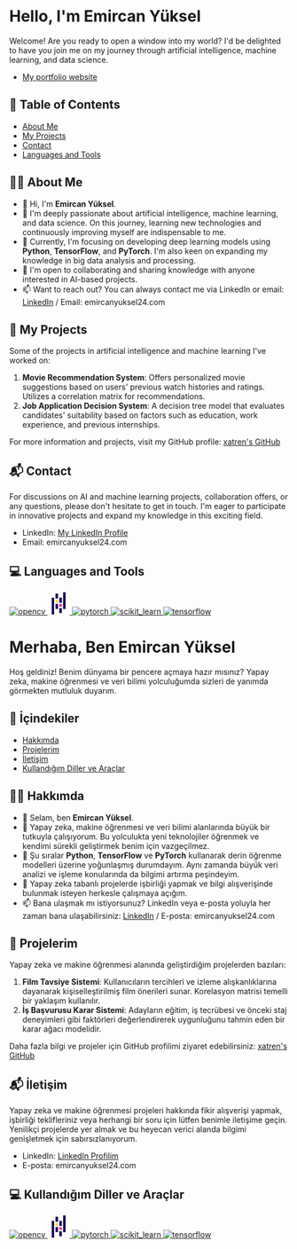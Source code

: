 # Hello, I'm Emircan Yüksel

Welcome! Are you ready to open a window into my world? I'd be delighted to have you join me on my journey through artificial intelligence, machine learning, and data science.
- [My portfolio website](https://emircanyuksel.com.tr/)

## 📘 Table of Contents

- [About Me](#about-me)
- [My Projects](#my-projects)
- [Contact](#contact)
- [Languages and Tools](#languages-and-tools)

## 🙋‍♂️ About Me

- 👋 Hi, I'm **Emircan Yüksel**.
- 👀 I'm deeply passionate about artificial intelligence, machine learning, and data science. On this journey, learning new technologies and continuously improving myself are indispensable to me.
- 🌱 Currently, I'm focusing on developing deep learning models using **Python**, **TensorFlow**, and **PyTorch**. I'm also keen on expanding my knowledge in big data analysis and processing.
- 💞️ I'm open to collaborating and sharing knowledge with anyone interested in AI-based projects.
- 📫 Want to reach out? You can always contact me via LinkedIn or email: [LinkedIn](https://www.linkedin.com/in/emircan-y%C3%BCksel-3741292b1/) / Email: emircanyuksel24.com

## 🚀 My Projects

Some of the projects in artificial intelligence and machine learning I've worked on:

1. **Movie Recommendation System**: Offers personalized movie suggestions based on users' previous watch histories and ratings. Utilizes a correlation matrix for recommendations.
2. **Job Application Decision System**: A decision tree model that evaluates candidates' suitability based on factors such as education, work experience, and previous internships.

For more information and projects, visit my GitHub profile: [xatren's GitHub](https://github.com/xatren)

## 📬 Contact

For discussions on AI and machine learning projects, collaboration offers, or any questions, please don't hesitate to get in touch. I'm eager to participate in innovative projects and expand my knowledge in this exciting field.

- LinkedIn: [My LinkedIn Profile](https://www.linkedin.com/in/emircan-y%C3%BCksel-3741292b1/)
- Email: emircanyuksel24.com

## 💻 Languages and Tools

<p align="left">
  <a href="https://opencv.org/" target="_blank" rel="noreferrer"> <img src="https://www.vectorlogo.zone/logos/opencv/opencv-icon.svg" alt="opencv" width="40" height="40"/> </a>
  <a href="https://pandas.pydata.org/" target="_blank" rel="noreferrer"> <img src="https://raw.githubusercontent.com/devicons/devicon/2ae2a900d2f041da66e950e4d48052658d850630/icons/pandas/pandas-original.svg" alt="pandas" width="40" height="40"/> </a>
  <a href="https://pytorch.org/" target="_blank" rel="noreferrer"> <img src="https://www.vectorlogo.zone/logos/pytorch/pytorch-icon.svg" alt="pytorch" width="40" height="40"/> </a>
  <a href="https://scikit-learn.org/" target="_blank" rel="noreferrer"> <img src="https://upload.wikimedia.org/wikipedia/commons/0/05/Scikit_learn_logo_small.svg" alt="scikit_learn" width="40" height="40"/> </a>
  <a href="https://www.tensorflow.org" target="_blank" rel="noreferrer"> <img src="https://www.vectorlogo.zone/logos/tensorflow/tensorflow-icon.svg" alt="tensorflow" width="40" height="40"/> </a>
</p>



# Merhaba, Ben Emircan Yüksel

Hoş geldiniz! Benim dünyama bir pencere açmaya hazır mısınız? Yapay zeka, makine öğrenmesi ve veri bilimi yolculuğumda sizleri de yanımda görmekten mutluluk duyarım.

## 📘 İçindekiler

- [Hakkımda](#hakkımda)
- [Projelerim](#projelerim)
- [İletişim](#iletişim)
- [Kullandığım Diller ve Araçlar](#kullandığım-diller-ve-araçlar)

## 🙋‍♂️ Hakkımda

- 👋 Selam, ben **Emircan Yüksel**.
- 👀 Yapay zeka, makine öğrenmesi ve veri bilimi alanlarında büyük bir tutkuyla çalışıyorum. Bu yolculukta yeni teknolojiler öğrenmek ve kendimi sürekli geliştirmek benim için vazgeçilmez.
- 🌱 Şu sıralar **Python**, **TensorFlow** ve **PyTorch** kullanarak derin öğrenme modelleri üzerine yoğunlaşmış durumdayım. Aynı zamanda büyük veri analizi ve işleme konularında da bilgimi artırma peşindeyim.
- 💞️ Yapay zeka tabanlı projelerde işbirliği yapmak ve bilgi alışverişinde bulunmak isteyen herkesle çalışmaya açığım.
- 📫 Bana ulaşmak mı istiyorsunuz? LinkedIn veya e-posta yoluyla her zaman bana ulaşabilirsiniz: [LinkedIn](https://www.linkedin.com/in/emircan-y%C3%BCksel-3741292b1/) / E-posta: emircanyuksel24.com

## 🚀 Projelerim

Yapay zeka ve makine öğrenmesi alanında geliştirdiğim projelerden bazıları:

1. **Film Tavsiye Sistemi**: Kullanıcıların tercihleri ve izleme alışkanlıklarına dayanarak kişiselleştirilmiş film önerileri sunar. Korelasyon matrisi temelli bir yaklaşım kullanılır.
2. **İş Başvurusu Karar Sistemi**: Adayların eğitim, iş tecrübesi ve önceki staj deneyimleri gibi faktörleri değerlendirerek uygunluğunu tahmin eden bir karar ağacı modelidir.

Daha fazla bilgi ve projeler için GitHub profilimi ziyaret edebilirsiniz: [xatren's GitHub](https://github.com/xatren)

## 📬 İletişim

Yapay zeka ve makine öğrenmesi projeleri hakkında fikir alışverişi yapmak, işbirliği teklifleriniz veya herhangi bir soru için lütfen benimle iletişime geçin. Yenilikçi projelerde yer almak ve bu heyecan verici alanda bilgimi genişletmek için sabırsızlanıyorum.

- LinkedIn: [LinkedIn Profilim](https://www.linkedin.com/in/emircan-y%C3%BCksel-3741292b1/)
- E-posta: emircanyuksel24.com

## 💻 Kullandığım Diller ve Araçlar

<p align="left">
  <a href="https://opencv.org/" target="_blank" rel="noreferrer"> <img src="https://www.vectorlogo.zone/logos/opencv/opencv-icon.svg" alt="opencv" width="40" height="40"/> </a>
  <a href="https://pandas.pydata.org/" target="_blank" rel="noreferrer"> <img src="https://raw.githubusercontent.com/devicons/devicon/2ae2a900d2f041da66e950e4d48052658d850630/icons/pandas/pandas-original.svg" alt="pandas" width="40" height="40"/> </a>
  <a href="https://pytorch.org/" target="_blank" rel="noreferrer"> <img src="https://www.vectorlogo.zone/logos/pytorch/pytorch-icon.svg" alt="pytorch" width="40" height="40"/> </a>
  <a href="https://scikit-learn.org/" target="_blank" rel="noreferrer"> <img src="https://upload.wikimedia.org/wikipedia/commons/0/05/Scikit_learn_logo_small.svg" alt="scikit_learn" width="40" height="40"/> </a>
  <a href="https://www.tensorflow.org" target="_blank" rel="noreferrer"> <img src="https://www.vectorlogo.zone/logos/tensorflow/tensorflow-icon.svg" alt="tensorflow" width="40" height="40"/> </a>
</p>
